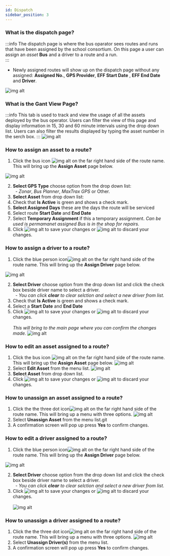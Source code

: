 ```yaml
---
id: Dispatch
sidebar_position: 3
---
```


### What is the dispatch page?
:::info
The dispatch page is where the bus oparator sees routes and runs that have been assigned by the school consortium. On this page a user can assign an *asset* **Bus** and a driver to a route and a run.  
:::

- Newly assigned routes will show up on the dispatch page without any assigned: **Assigned No.**, **GPS Provider**, **EFF Start Date** , **EFF End Date** and **Driver**. <br/>

![img alt](/img/dispatch-landing-page.png)

### What is the Gant View Page?
:::info
This tab is used to track and view the usage of all the assets deployed by the bus operator. Users can filter the view of this page and display information in 15, 30 and 60 minute intervals using the drop down list. Users can also filter the results displayed by typing the asset number in the serch box. 
:::
![img alt](/img/dispatch-gantt-view.png)


### How to assign an asset to a route?

1. Click the bus icon ![img alt](/img/dispatch-assign-asset-btn.png) on the far right hand side of the route name. This will bring up the **Assign Asset** page below. 

![img alt](/img/dispatch-assign-asset.png) 

2. **Select GPS Type** choose option from the drop down list: <br/> 
    &nbsp; - *Zonar*, *Bus Planner*, *MaxTrax GPS* or Other. 
3. **Select Asset** from drop down list:
4. Check that **Is Active** is green and shows a check mark.
5. **Select Assigned Days** these are the days the route will be serviced
6. Select route **Start Date** and **End Date**
7. Select **Temporary Assignment** if this a temporary assignment. *Can be used is permamanet assigned Bus is in the shop for repairs.*  
8. Click ![img alt](/img/save-btn.png) to save your changes or ![img alt](/img/cancel-btn.png) to discard your changes.

### How to assign a driver to a route?

1. Click the blue person icon![img alt](/img/dispatch-assign-driver-btn.png) on the far right hand side of the route name. This will bring up the **Assign Driver** page below. 

![img alt](/img/dispatch-assign-driver.png) 

2. **Select Driver** choose option from the drop down list and click the check box beside driver name to select a driver. <br/> 
    &nbsp; - *You can click **clear** to clear selction and select a new driver from list.*
3. Check that **Is Active** is green and shows a check mark.
4. Select a **Start Date** and **End Date** 
5. Click ![img alt](/img/save-btn.png) to save your changes or ![img alt](/img/cancel-btn.png) to discard your changes. <br/><br/>
*This will bring to the main page where you can confirm the changes made.*
![img alt](/img/dispatch-assigned-asset-driver.png) 

### How to edit an asset assigned to a route?

1. Click the bus icon ![img alt](/img/dispatch-assign-asset-btn.png) on the far right hand side of the route name. This will bring up the **Assign Asset** page below. 
   ![img alt](/img/dispatch-edit-asset.png) 
2. Select **Edit Asset** from the menu list.
 ![img alt](/img/dispatch-assign-asset.png) 
3. **Select Asset** from drop down list.
4. Click ![img alt](/img/save-btn.png) to save your changes or ![img alt](/img/cancel-btn.png) to discard your changes.

### How to unassign an asset assigned to a route?
1. Click the the three dot icon![img alt](/img/three-dot-btn.png) on the far right hand side of the route name. This will bring up a menu with three options.
   ![img alt](/img/dispatch-unassign-asset.png) 
2. Select **Unassign Asset** from the menu list.git 
3. A confirmation screen will pop up press **Yes** to confirm changes.

### How to edit a driver assigned to a route?
1. Click the blue person icon![img alt](/img/dispatch-assign-driver-btn.png) on the far right hand side of the route name. This will bring up the **Assign Driver** page below. 

![img alt](/img/dispatch-assign-driver.png) 

2. **Select Driver** choose option from the drop down list and click the check box beside driver name to select a driver. <br/> 
    &nbsp; - *You can click **clear** to clear selction and select a new driver from list.*
3. Click ![img alt](/img/save-btn.png) to save your changes or ![img alt](/img/cancel-btn.png) to discard your changes. <br/><br/>
![img alt](/img/dispatch-assigned-asset-driver.png) 

### How to unassign a driver assigned to a route?

1. Click the the three dot icon![img alt](/img/three-dot-btn.png) on the far right hand side of the route name. This will bring up a menu with three options.
   ![img alt](/img/dispatch-unassign-driver.png) 
2. Select **Unassign Driver(s)** from the menu list.
3. A confirmation screen will pop up press **Yes** to confirm changes.
